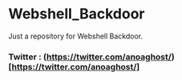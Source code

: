 # Webshell_Backdoor
Just a repository for Webshell Backdoor.

### Twitter : (https://twitter.com/anoaghost/)[https://twitter.com/anoaghost/]

